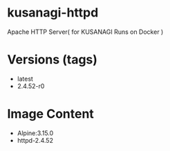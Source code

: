# kusanagi-httpd

Apache HTTP Server( for KUSANAGI Runs on Docker )

# Versions (tags)

- latest
- 2.4.52-r0

# Image Content

- Alpine:3.15.0
- httpd-2.4.52


